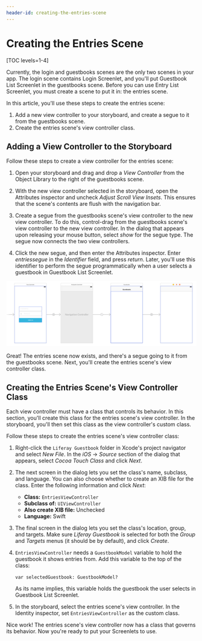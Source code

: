 ```yaml
---
header-id: creating-the-entries-scene
---
```


# Creating the Entries Scene

[TOC levels=1-4]

Currently, the login and guestbooks scenes are the only two scenes in your app. 
The login scene contains Login Screenlet, and you'll put Guestbook List 
Screenlet in the guestbooks scene. Before you can use Entry List Screenlet, you 
must create a scene to put it in: the entries scene. 

In this article, you'll use these steps to create the entries scene: 

1.  Add a new view controller to your storyboard, and create a segue to it from 
    the guestbooks scene. 
2.  Create the entries scene's view controller class. 

## Adding a View Controller to the Storyboard

Follow these steps to create a view controller for the entries scene: 

1.  Open your storyboard and drag and drop a *View Controller* from the Object 
    Library to the right of the guestbooks scene. 

2.  With the new view controller selected in the storyboard, open the Attributes 
    inspector and uncheck *Adjust Scroll View Insets*. This ensures that the 
    scene's contents are flush with the navigation bar.

3.  Create a segue from the guestbooks scene's view controller to the new view 
    controller. To do this, control-drag from the guestbooks scene's view 
    controller to the new view controller. In the dialog that appears upon 
    releasing your mouse button, select *show* for the segue type. The segue now 
    connects the two view controllers. 

4.  Click the new segue, and then enter the Attributes inspector. Enter 
    *entriessegue* in the *Identifier* field, and press *return*. Later, you'll 
    use this identifier to perform the segue programmatically when a user 
    selects a guestbook in Guestbook List Screenlet. 

![Figure 1: The entries scene now exists to the right of the guestbooks scene, with a segue connecting the two scenes.](../../../images/ios-lp-entries-scene-01.png)

Great! The entries scene now exists, and there's a segue going to it from the 
guestbooks scene. Next, you'll create the entries scene's view controller class. 

## Creating the Entries Scene's View Controller Class

Each view controller must have a class that controls its behavior. In this 
section, you'll create this class for the entries scene's view controller. In 
the storyboard, you'll then set this class as the view controller's custom 
class. 

Follow these steps to create the entries scene's view controller class: 

1.  Right-click the `Liferay Guestbook` folder in Xcode's project navigator and 
    select *New File*. In the *iOS* &rarr; *Source* section of the dialog that 
    appears, select *Cocoa Touch Class* and click *Next*. 

2.  The next screen in the dialog lets you set the class's name, subclass, and 
    language. You can also choose whether to create an XIB file for the class. 
    Enter the following information and click *Next*: 

    - **Class:** `EntriesViewController`
    - **Subclass of:** `UIViewController`
    - **Also create XIB file:** Unchecked
    - **Language:** Swift

3.  The final screen in the dialog lets you set the class's location, group, and 
    targets. Make sure *Liferay Guestbook* is selected for both the *Group* and 
    *Targets* menus (it should be by default), and click *Create*. 

4.  `EntriesViewController` needs a `GuestbookModel` variable to hold the 
    guestbook it shows entries from. Add this variable to the top of the class: 

        var selectedGuestbook: GuestbookModel?

    As its name implies, this variable holds the guestbook the user selects in 
    Guestbook List Screenlet. 

5.  In the storyboard, select the entries scene's view controller. In the 
    Identity inspector, set `EntriesViewController` as the custom class. 

Nice work! The entries scene's view controller now has a class that governs its 
behavior. Now you're ready to put your Screenlets to use. 
